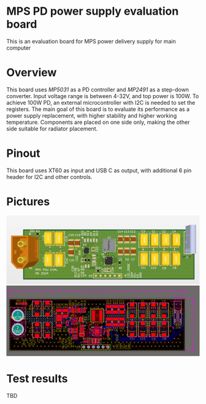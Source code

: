 # MPS PD power supply evaluation board
This is an evaluation board for MPS power delivery supply for main computer

# Overview
This board uses *MP5031* as a PD controller and *MP2491* as a step-down converter. Input voltage range is between 4-32V, and top power is 100W.
To achieve 100W PD, an external microcontroller with I2C is needed to set the registers.
The main goal of this board is to evaluate its performance as a power supply replacement, with higher stability and higher working temperature.
Components are placed on one side only, making the other side suitable for radiator placement.

# Pinout
This board uses XT60 as input and USB C as output, with additional 6 pin header for I2C and other controls.

# Pictures
![Screenshot](Images/Top.png)
![Screenshot](Images/Dimensions.png)

# Test results
TBD
